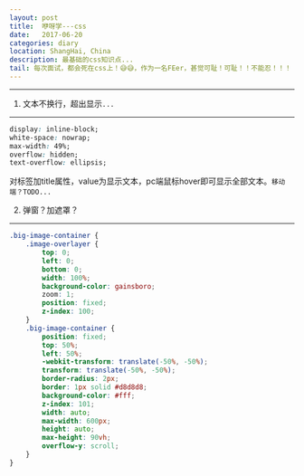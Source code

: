 ```yaml
---
layout: post
title:  咿呀学---css
date:   2017-06-20
categories: diary
location: ShangHai, China
description: 最基础的css知识点...
tail: 每次面试，都会死在css上！😅😅，作为一名FEer，甚觉可耻！可耻！！不能忍！！！
---
```

---

 1. 文本不换行，超出显示`...`
-----------
```css
display: inline-block;
white-space: nowrap;
max-width: 49%;
overflow: hidden;
text-overflow: ellipsis;

```
对标签加title属性，value为显示文本，pc端鼠标hover即可显示全部文本。`移动端？TODO...`

2. 弹窗？加遮罩？
-------------
```css
.big-image-container {
    .image-overlayer {
        top: 0;
        left: 0;
        bottom: 0;
        width: 100%;
        background-color: gainsboro;
        zoom: 1;
        position: fixed;
        z-index: 100;
    }
    .big-image-container {
        position: fixed;
        top: 50%;
        left: 50%;
        -webkit-transform: translate(-50%, -50%);
        transform: translate(-50%, -50%);
        border-radius: 2px;
        border: 1px solid #d8d8d8;
        background-color: #fff;
        z-index: 101;
        width: auto;
        max-width: 600px;
        height: auto;
        max-height: 90vh;
        overflow-y: scroll;
    }
}
```